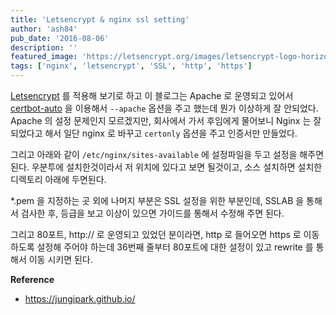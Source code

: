 ```yaml
---
title: 'Letsencrypt & nginx ssl setting'
author: 'ash84'
pub_date: '2016-08-06'
description: ''
featured_image: 'https://letsencrypt.org/images/letsencrypt-logo-horizontal.svg'
tags: ['nginx', 'letsencrypt', 'SSL', 'http', 'https']
---
```


[Letsencrypt](https://letsencrypt.org/) 를 적용해 보기로 하고 이 블로그는 Apache 로 운영되고 있어서 [certbot-auto](https://certbot.eff.org/) 을 이용해서 ```--apache``` 옵션을 주고 했는데 뭔가 이상하게 잘 안되었다. Apache 의 설정 문제인지 모르겠지만, 회사에서 가서 후임에게 물어보니 Nginx 는 잘 되었다고 해서 일단 nginx 로 바꾸고 ```certonly``` 옵션을 주고 인증서만 만들었다. 

그리고 아래와 같이 ```/etc/nginx/sites-available``` 에 설정파일을 두고 설정을 해주면 된다. 우분투에 설치한것이라서 저 위치에 있다고 보면 될것이고, 소스 설치하면 설치한 디렉토리 아래에 두면된다. 
 
<script src="https://gist.github.com/AhnSeongHyun/ffa54df838212ec9457702ed9aa76a7a.js"></script>

*.pem 을 지정하는 곳 외에 나머지 부분은 SSL 설정을 위한 부분인데, SSLAB 을 통해서 검사한 후, 등급을 보고 이상이 있으면 가이드를 통해서 수정해 주면 된다. 

그리고 80포트, http:// 로 운영되고 있었던 분이라면, http 로 들어오면 https 로 이동하도록 설정해 주어야 하는데 36번째 줄부터 80포트에 대한 설정이 있고 rewrite 를 통해서 이동 시키면 된다.

**Reference** 
- https://jungipark.github.io/ 




